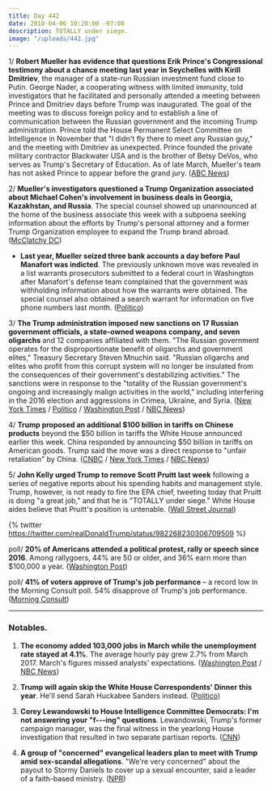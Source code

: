 ```yaml
---
title: Day 442
date: 2018-04-06 10:20:00 -07:00
description: TOTALLY under siege.
image: "/uploads/442.jpg"
---
```


1/ **Robert Mueller has evidence that questions Erik Prince's Congressional testimony about a chance meeting last year in Seychelles with Kirill Dmitriev**, the manager of a state-run Russian investment fund close to Putin. George Nader, a cooperating witness with limited immunity, told investigators that he facilitated and personally attended a meeting between Prince and Dmitriev days before Trump was inaugurated. The goal of the meeting was to discuss foreign policy and to establish a line of communication between the Russian government and the incoming Trump administration. Prince told the House Permanent Select Committee on Intelligence in November that "I didn't fly there to meet any Russian guy," and the meeting with Dmitriev as unexpected. Prince founded the private military contractor Blackwater USA and is the brother of Betsy DeVos, who serves as Trump's Secretary of Education. As of late March, Mueller's team has not asked Prince to appear before the grand jury. ([ABC News](http://abcnews.go.com/Politics/mueller-evidence-raising-questions-prince-testimony-meeting-russian/story?id=54277090))

2/ **Mueller's investigators questioned a Trump Organization associated about Michael Cohen's involvement in business deals in Georgia, Kazakhstan, and Russia**. The special counsel showed up unannounced at the home of the business associate this week with a subpoena seeking information about the efforts by Trump's personal attorney and a former Trump Organization employee to expand the Trump brand abroad. ([McClatchy DC](http://www.mcclatchydc.com/news/nation-world/national/article208090764.html))

* **Last year, Mueller seized three bank accounts a day before Paul Manafort was indicted**. The previously unknown move was revealed in a list warrants prosecutors submitted to a federal court in Washington after Manafort's defense team complained that the government was withholding information about how the warrants were obtained. The special counsel also obtained a search warrant for information on five phone numbers last month. ([Politico](https://www.politico.com/story/2018/04/05/manafort-mueller-moves-to-seize-bank-accounts-505307))

3/ **The Trump administration imposed new sanctions on 17 Russian government officials, a state-owned weapons company, and seven oligarchs** and 12 companies affiliated with them. "The Russian government operates for the disproportionate benefit of oligarchs and government elites," Treasury Secretary Steven Mnuchin said. "Russian oligarchs and elites who profit from this corrupt system will no longer be insulated from the consequences of their government's destabilizing activities." The sanctions were in response to the "totality of the Russian government's ongoing and increasingly malign activities in the world," including interfering in the 2016 election and aggressions in Crimea, Ukraine, and Syria. ([New York Times](https://www.nytimes.com/2018/04/06/us/politics/trump-sanctions-russia-putin-oligarchs.html) / [Politico](https://www.politico.com/story/2018/04/06/trump-targets-putins-closest-advisors-505500) / [Washington Post](https://www.washingtonpost.com/politics/trump-administration-imposes-sweeping-new-sanctions-on-russian-elite/2018/04/06/97df2782-398e-11e8-b57c-9445cc4dfa5e_story.html) / [NBC News](https://www.nbcnews.com/politics/white-house/trump-imposes-major-sanctions-russian-oligarchs-officials-companies-n863271))

4/ **Trump proposed an additional $100 billion in tariffs on Chinese products** beyond the $50 billion in tariffs the White House announced earlier this week. China responded by announcing $50 billion in tariffs on American goods. Trump said the move was a direct response to "unfair retaliation" by China. ([CNBC](https://www.cnbc.com/2018/04/05/trump-asks-us-trade-representative-to-consider-100-billion-in-additional-tariffs-on-chinese-products.html) / [New York Times](https://www.nytimes.com/2018/04/05/business/trump-trade-war-china.html) / [NBC News](https://www.nbcnews.com/politics/donald-trump/trump-looks-impose-additional-100-billion-china-tariffs-n863176))

5/ **John Kelly urged Trump to remove Scott Pruitt last week** following a series of negative reports about his spending habits and management style. Trump, however, is not ready to fire the EPA chief, tweeting today that Pruitt is doing "a great job," and that he is "TOTALLY under siege." White House aides believe that Pruitt's position is untenable. ([Wall Street Journal](https://www.wsj.com/articles/white-house-chief-of-staff-urges-trump-to-remove-epa-chief-pruitt-1523033081))

{% twitter https://twitter.com/realDonaldTrump/status/982268230306709509 %}

poll/ **20% of Americans attended a political protest, rally or speech since 2016**. Among rallygoers, 44% are 50 or older, and 36% earn more than $100,000 a year. ([Washington Post](https://www.washingtonpost.com/news/national/wp/2018/04/06/feature/in-reaction-to-trump-millions-of-americans-are-joining-protests-and-getting-political/))

poll/ **41% of voters approve of Trump's job performance** – a record low in the Morning Consult poll. 54% disapprove of Trump's job performance. ([Morning Consult](https://morningconsult.com/2018/04/05/trumps-monthly-approval-rating-hits-record-low-in-march/))

---

### Notables.

1. **The economy added 103,000 jobs in March while the unemployment rate stayed at 4.1%**. The average hourly pay grew 2.7% from March 2017. March's figures missed analysts' expectations. ([Washington Post](https://www.washingtonpost.com/news/wonk/wp/2018/04/06/economists-expect-steady-march-jobs-numbers-amid-market-tumult-and-trade-turmoil/) / [NBC News](https://www.nbcnews.com/business/economy/slow-gains-march-only-103-000-jobs-added-economy-n863256))

2. **Trump will again skip the White House Correspondents' Dinner this year**. He'll send Sarah Huckabee Sanders instead. ([Politico](https://www.politico.com/story/2018/04/06/trump-plans-to-again-skip-the-white-house-correspondents-dinner-505507))

3. **Corey Lewandowski to House Intelligence Committee Democrats: I'm not answering your "f---ing" questions**. Lewandowski, Trump's former campaign manager, was the final witness in the yearlong House investigation that resulted in two separate partisan reports. ([CNN](https://www.cnn.com/2018/04/05/politics/corey-lewandowski-russia-investigation/index.html))

4. **A group of "concerned" evangelical leaders plan to meet with Trump amid sex-scandal allegations**. "We're very concerned" about the payout to Stormy Daniels to cover up a sexual encounter, said a leader of a faith-based ministry. ([NPR](https://www.npr.org/2018/04/06/599972396/concerned-evangelicals-plan-to-meet-with-trump-as-sex-scandals-swirl))